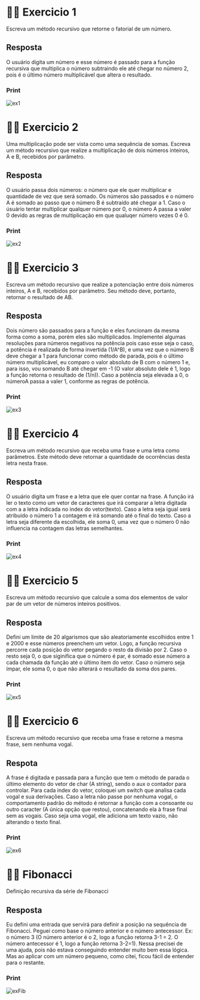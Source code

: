# ✍🏼 Exercicio 1
Escreva um método recursivo que retorne o fatorial de um número.

## Resposta
O usuário digita um número e esse número é passado para a função recursiva que multiplica o número subtraindo ele até chegar no número 2, pois é o último número multiplicável que altera o resultado.

### Print
![ex1](https://user-images.githubusercontent.com/92491730/187219719-b34d202b-af81-4586-b60a-5ff4ca1d7332.png)


# ✍🏼 Exercicio 2
Uma multiplicação pode ser vista como uma sequência de somas. Escreva um método recursivo que realize a multiplicação de dois números inteiros, A e B, recebidos por parâmetro.

## Resposta
O usuário passa dois números: o número que ele quer multiplicar e quantidade de vez que será somado. Os números são passados e o número A é somado ao passo que o número B é subtraído até chegar a 1. 
Caso o úsuário tentar multiplicar qualquer número por 0, o número A passa a valer 0 devido as regras de multiplicação em que qualuqer número vezes 0 é 0.

### Print
![ex2](https://user-images.githubusercontent.com/92491730/187219731-e8f5ee49-8205-456e-a174-8bd25659918d.png)


# ✍🏼 Exercicio 3
Escreva um método recursivo que realize a potenciação entre dois números inteiros, A e B, recebidos por parâmetro. Seu método deve, portanto, retornar o resultado de AB.

## Resposta
Dois número são passados para a função e eles funcionam da mesma forma como a soma, porém eles são multiplicados. Implementei algumas resoluções para números negativos na potência pois caso esse seja o caso,
a potência é realizada de forma invertida (1/A^B), e uma vez que o número B deve chegar a 1 para funcionar como método de parada, pois é o último número multiplicável, eu comparo o valor absoluto de B com o número 1 e, para isso, vou somando B até chegar em -1 (O valor absoluto dele é 1, logo a função retorna o resultado de (1/n)).
Caso a potência seja elevada a 0, o númeroA passa a valer 1, conforme as regras de potência.

### Print
![ex3](https://user-images.githubusercontent.com/92491730/187219852-d71eb63e-c065-48a2-aa27-5c47c27337f2.png)



# ✍🏼 Exercicio 4
Escreva um método recursivo que receba uma frase e uma letra como parâmetros. Este método deve retornar a quantidade de ocorrências desta letra nesta frase.

## Resposta
O usuário digita um frase e a letra que ele quer contar na frase. A função irá ler o texto como um vetor de caracteres que irá comparar a letra digitada com a a letra indicada no index do vetor(texto). Caso a letra seja igual será atribuido o número 1 a contagem e irá somando até o final do texto.
Caso a letra seja diferente da escolhida, ele soma 0, uma vez que o número 0 não influencia na contagem das letras semelhantes.

### Print
![ex4](https://user-images.githubusercontent.com/92491730/187219862-3dd904ce-87c1-4be5-9a0c-867f7e95910b.png)



# ✍🏼 Exercicio 5
Escreva um método recursivo que calcule a soma dos elementos de valor par de um vetor de números inteiros positivos.

## Resposta
Defini um limite de 20 algarismos que são aleatoriamente escolhidos entre 1 e 2000 e esse números preenchem um vetor. Logo, a função recursiva percorre cada posição do vetor pegando o resto da divisão por 2.
Caso o resto seja 0, o que siginifica que o número é par, é somado esse número a cada chamada da função até o último item do vetor. Caso o número seja ímpar, ele soma 0, o que não alterará o resultado da soma dos pares.

### Print
![ex5](https://user-images.githubusercontent.com/92491730/187219884-0eb7688c-b0c2-434f-9922-39b88e9d3653.png)



# ✍🏼 Exercicio 6
Escreva um método recursivo que receba uma frase e retorne a mesma frase, sem nenhuma vogal. 

## Respota
A frase é digitada e passada para a função que tem o método de parada o último elemento do vetor de char (A string), sendo o aux o contador para controlar. Para cada index do vetor, coloquei um switch que analisa cada vogal e sua derivações.
Caso a letra não passe por nenhuma vogal, o comportamento padrão do método é retornar a função com a consoante ou outro caracter (A única opção que restou), concatenando ela à frase final sem as vogais.
Caso seja uma vogal, ele adiciona um texto vazio, não alterando o texto final. 

### Print
![ex6](https://user-images.githubusercontent.com/92491730/187219893-06dcd27e-9318-4d02-9f4f-ac47118a7f9d.png)



# ✍🏼 Fibonacci
Definição recursiva da série de Fibonacci

## Resposta
Eu defini uma entrada que servirá para definir a posição na sequência de Fibonacci. Peguei como base o número anterior e o número antecessor. Ex: o número 3 (O número anterior é o 2, logo a função retorna 3-1 = 2. O número antecessor é 1, logo a função retorna 3-2=1).
Nessa precisei de uma ajuda, pois não estava conseguindo entender muito bem essa lógica. Mas ao aplicar com um número pequeno, como citei, ficou fácil de entender para o restante.

### Print
![exFib](https://user-images.githubusercontent.com/92491730/187219918-6ebab5c2-b82b-43ba-a5a0-7a958c79d8a5.png)


